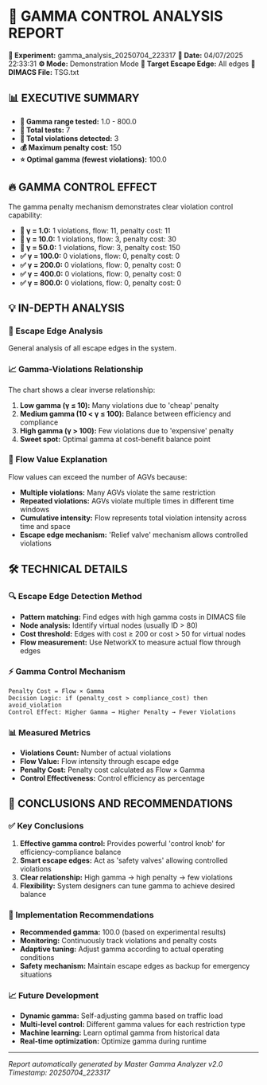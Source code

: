 # 🎯 GAMMA CONTROL ANALYSIS REPORT

**🔬 Experiment:** gamma_analysis_20250704_223317
**📅 Date:** 04/07/2025 22:33:31
**⚙️ Mode:** Demonstration Mode
**🎯 Target Escape Edge:** All edges
**📄 DIMACS File:** TSG.txt

## 📊 EXECUTIVE SUMMARY

- **🎯 Gamma range tested:** 1.0 - 800.0
- **🧪 Total tests:** 7
- **🚨 Total violations detected:** 3
- **💰 Maximum penalty cost:** 150
- **⭐ Optimal gamma (fewest violations):** 100.0

## 🔥 GAMMA CONTROL EFFECT

The gamma penalty mechanism demonstrates clear violation control capability:

- **🚨 γ = 1.0:** 1 violations, flow: 11, penalty cost: 11
- **🚨 γ = 10.0:** 1 violations, flow: 3, penalty cost: 30
- **🚨 γ = 50.0:** 1 violations, flow: 3, penalty cost: 150
- **✅ γ = 100.0:** 0 violations, flow: 0, penalty cost: 0
- **✅ γ = 200.0:** 0 violations, flow: 0, penalty cost: 0
- **✅ γ = 400.0:** 0 violations, flow: 0, penalty cost: 0
- **✅ γ = 800.0:** 0 violations, flow: 0, penalty cost: 0

## 💡 IN-DEPTH ANALYSIS

### 🎯 Escape Edge Analysis
General analysis of all escape edges in the system.

### 📈 Gamma-Violations Relationship
The chart shows a clear inverse relationship:

1. **Low gamma (γ ≤ 10):** Many violations due to 'cheap' penalty
2. **Medium gamma (10 < γ ≤ 100):** Balance between efficiency and compliance
3. **High gamma (γ > 100):** Few violations due to 'expensive' penalty
4. **Sweet spot:** Optimal gamma at cost-benefit balance point

### 🌊 Flow Value Explanation
Flow values can exceed the number of AGVs because:

- **Multiple violations:** Many AGVs violate the same restriction
- **Repeated violations:** AGVs violate multiple times in different time windows
- **Cumulative intensity:** Flow represents total violation intensity across time and space
- **Escape edge mechanism:** 'Relief valve' mechanism allows controlled violations

## 🛠️ TECHNICAL DETAILS

### 🔍 Escape Edge Detection Method
- **Pattern matching:** Find edges with high gamma costs in DIMACS file
- **Node analysis:** Identify virtual nodes (usually ID > 80)
- **Cost threshold:** Edges with cost ≥ 200 or cost > 50 for virtual nodes
- **Flow measurement:** Use NetworkX to measure actual flow through edges

### ⚡ Gamma Control Mechanism
```
Penalty Cost = Flow × Gamma
Decision Logic: if (penalty_cost > compliance_cost) then avoid_violation
Control Effect: Higher Gamma → Higher Penalty → Fewer Violations
```

### 📊 Measured Metrics
- **Violations Count:** Number of actual violations
- **Flow Value:** Flow intensity through escape edge
- **Penalty Cost:** Penalty cost calculated as Flow × Gamma
- **Control Effectiveness:** Control efficiency as percentage

## 🎯 CONCLUSIONS AND RECOMMENDATIONS

### ✅ Key Conclusions
1. **Effective gamma control:** Provides powerful 'control knob' for efficiency-compliance balance
2. **Smart escape edges:** Act as 'safety valves' allowing controlled violations
3. **Clear relationship:** High gamma → high penalty → few violations
4. **Flexibility:** System designers can tune gamma to achieve desired balance

### 🚀 Implementation Recommendations
- **Recommended gamma:** 100.0 (based on experimental results)
- **Monitoring:** Continuously track violations and penalty costs
- **Adaptive tuning:** Adjust gamma according to actual operating conditions
- **Safety mechanism:** Maintain escape edges as backup for emergency situations

### 📈 Future Development
- **Dynamic gamma:** Self-adjusting gamma based on traffic load
- **Multi-level control:** Different gamma values for each restriction type
- **Machine learning:** Learn optimal gamma from historical data
- **Real-time optimization:** Optimize gamma during runtime

---
*Report automatically generated by Master Gamma Analyzer v2.0*
*Timestamp: 20250704_223317*
